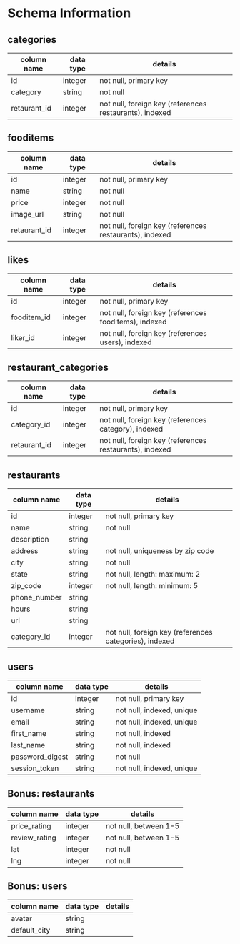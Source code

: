 # Schema Information

## categories
column name  | data type | details
-------------|-----------|-----------------------
id           | integer   | not null, primary key
category     | string    | not null
retaurant_id | integer   | not null, foreign key (references restaurants), indexed

## fooditems
column name  | data type | details
-------------|-----------|-----------------------
id           | integer   | not null, primary key
name         | string    | not null
price        | integer   | not null
image_url    | string    | not null
retaurant_id | integer   | not null, foreign key (references restaurants), indexed

## likes
column name | data type | details
------------|-----------|-----------------------
id          | integer   | not null, primary key
fooditem_id | integer   | not null, foreign key (references fooditems), indexed
liker_id    | integer   | not null, foreign key (references users), indexed

## restaurant_categories
column name  | data type | details
-------------|-----------|-----------------------
id           | integer   | not null, primary key
category_id  | integer   | not null, foreign key (references category), indexed
retaurant_id | integer   | not null, foreign key (references restaurants), indexed

## restaurants
column name     | data type | details
----------------|-----------|-----------------------
id              | integer   | not null, primary key
name            | string    | not null
description     | string    |
address         | string    | not null, uniqueness by zip code
city            | string    | not null
state           | string    | not null, length: maximum: 2
zip_code        | integer   | not null, length: minimum: 5
phone_number    | string    |
hours           | string    |
url             | string    |
category_id     | integer   | not null, foreign key (references categories), indexed

## users
column name     | data type | details
----------------|-----------|-----------------------
id              | integer   | not null, primary key
username        | string    | not null, indexed, unique
email           | string    | not null, indexed, unique
first_name      | string    | not null, indexed
last_name       | string    | not null, indexed
password_digest | string    | not null
session_token   | string    | not null, indexed, unique

## Bonus: restaurants
column name     | data type | details
----------------|-----------|-----------------------
price_rating    | integer   | not null, between 1-5
review_rating   | integer   | not null, between 1-5
lat             | integer   | not null
lng             | integer   | not null

## Bonus: users
column name     | data type | details
----------------|-----------|-----------------------
avatar          | string    |
default_city    | string    |
